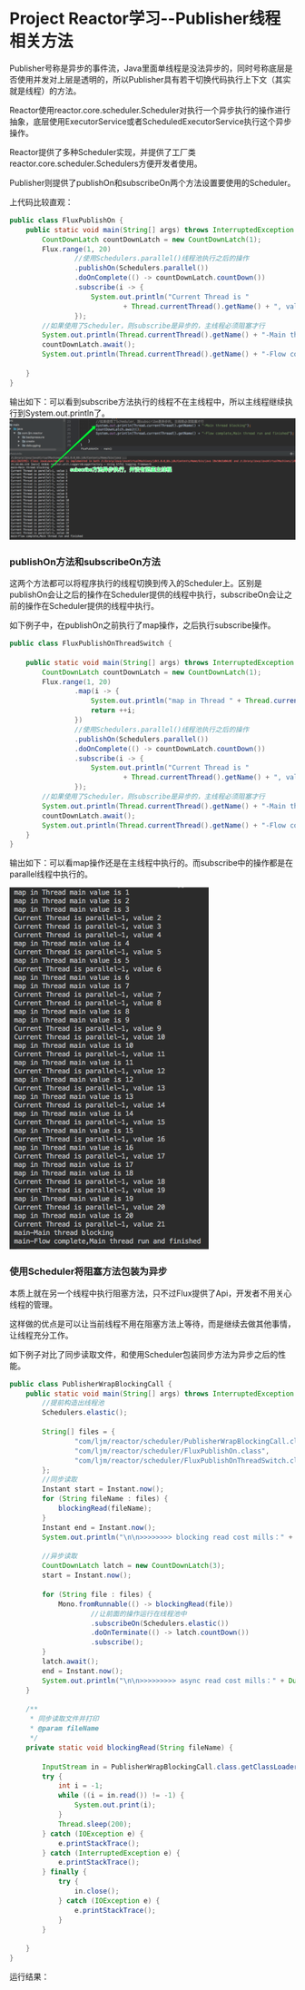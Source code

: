# Project Reactor学习--Publisher线程相关方法

Publisher号称是异步的事件流，Java里面单线程是没法异步的，同时号称底层是否使用并发对上层是透明的，所以Publisher具有若干切换代码执行上下文（其实就是线程）的方法。

Reactor使用reactor.core.scheduler.Scheduler对执行一个异步执行的操作进行抽象，底层使用ExecutorService或者ScheduledExecutorService执行这个异步操作。

Reactor提供了多种Scheduler实现，并提供了工厂类reactor.core.scheduler.Schedulers方便开发者使用。

Publisher则提供了publishOn和subscribeOn两个方法设置要使用的Scheduler。

上代码比较直观：

```java
public class FluxPublishOn {
    public static void main(String[] args) throws InterruptedException {
        CountDownLatch countDownLatch = new CountDownLatch(1);
        Flux.range(1, 20)
                //使用Schedulers.parallel()线程池执行之后的操作
                .publishOn(Schedulers.parallel())
                .doOnComplete(() -> countDownLatch.countDown())
                .subscribe(i -> {
                    System.out.println("Current Thread is "
                            + Thread.currentThread().getName() + ", value " + i);
                });
        //如果使用了Scheduler，则subscribe是异步的，主线程必须阻塞才行
        System.out.println(Thread.currentThread().getName() + "-Main thread blocking");
        countDownLatch.await();
        System.out.println(Thread.currentThread().getName() + "-Flow complete,Main thread run and finished");

    }
}
```

输出如下：可以看到subscribe方法执行的线程不在主线程中，所以主线程继续执行到System.out.println了。![](/assets/publishOn.png)

### publishOn方法和subscribeOn方法

这两个方法都可以将程序执行的线程切换到传入的Scheduler上。区别是publishOn会让之后的操作在Scheduler提供的线程中执行，subscribeOn会让之前的操作在Scheduler提供的线程中执行。

如下例子中，在publishOn之前执行了map操作，之后执行subscribe操作。

```java
public class FluxPublishOnThreadSwitch {

    public static void main(String[] args) throws InterruptedException {
        CountDownLatch countDownLatch = new CountDownLatch(1);
        Flux.range(1, 20)
                .map(i -> {
                    System.out.println("map in Thread " + Thread.currentThread().getName() +" value is " + i);
                    return ++i;
                })
                //使用Schedulers.parallel()线程池执行之后的操作
                .publishOn(Schedulers.parallel())
                .doOnComplete(() -> countDownLatch.countDown())
                .subscribe(i -> {
                    System.out.println("Current Thread is "
                            + Thread.currentThread().getName() + ", value " + i);
                });
        //如果使用了Scheduler，则subscribe是异步的，主线程必须阻塞才行
        System.out.println(Thread.currentThread().getName() + "-Main thread blocking");
        countDownLatch.await();
        System.out.println(Thread.currentThread().getName() + "-Flow complete,Main thread run and finished");
    }
}
```

输出如下：可以看map操作还是在主线程中执行的。而subscribe中的操作都是在parallel线程中执行的。

![](/assets/FluxPublishOnThreadSwitch.png)

### 使用Scheduler将阻塞方法包装为异步

本质上就在另一个线程中执行阻塞方法，只不过Flux提供了Api，开发者不用关心线程的管理。

这样做的优点是可以让当前线程不用在阻塞方法上等待，而是继续去做其他事情，让线程充分工作。

如下例子对比了同步读取文件，和使用Scheduler包装同步方法为异步之后的性能。

```java
public class PublisherWrapBlockingCall {
    public static void main(String[] args) throws InterruptedException {
        //提前构造出线程池
        Schedulers.elastic();

        String[] files = {
                "com/ljm/reactor/scheduler/PublisherWrapBlockingCall.class",
                "com/ljm/reactor/scheduler/FluxPublishOn.class",
                "com/ljm/reactor/scheduler/FluxPublishOnThreadSwitch.class"
        };
        //同步读取
        Instant start = Instant.now();
        for (String fileName : files) {
            blockingRead(fileName);
        }
        Instant end = Instant.now();
        System.out.println("\n\n>>>>>>>> blocking read cost mills：" + Duration.between(start, end).toMillis());

        //异步读取
        CountDownLatch latch = new CountDownLatch(3);
        start = Instant.now();

        for (String file : files) {
            Mono.fromRunnable(() -> blockingRead(file))
                    //让前面的操作运行在线程池中
                    .subscribeOn(Schedulers.elastic())
                    .doOnTerminate(() -> latch.countDown())
                    .subscribe();
        }
        latch.await();
        end = Instant.now();
        System.out.println("\n\n>>>>>>>>> async read cost mills：" + Duration.between(start, end).toMillis());
    }

    /**
     * 同步读取文件并打印
     * @param fileName
     */
    private static void blockingRead(String fileName) {

        InputStream in = PublisherWrapBlockingCall.class.getClassLoader().getResourceAsStream(fileName);
        try {
            int i = -1;
            while ((i = in.read()) != -1) {
                System.out.print(i);
            }
            Thread.sleep(200);
        } catch (IOException e) {
            e.printStackTrace();
        } catch (InterruptedException e) {
            e.printStackTrace();
        } finally {
            try {
                in.close();
            } catch (IOException e) {
                e.printStackTrace();
            }
        }

    }
}
```

运行结果： 

